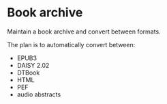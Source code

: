 # Book archive

Maintain a book archive and convert between formats.

The plan is to automatically convert between:
- EPUB3
- DAISY 2.02
- DTBook
- HTML
- PEF
- audio abstracts
